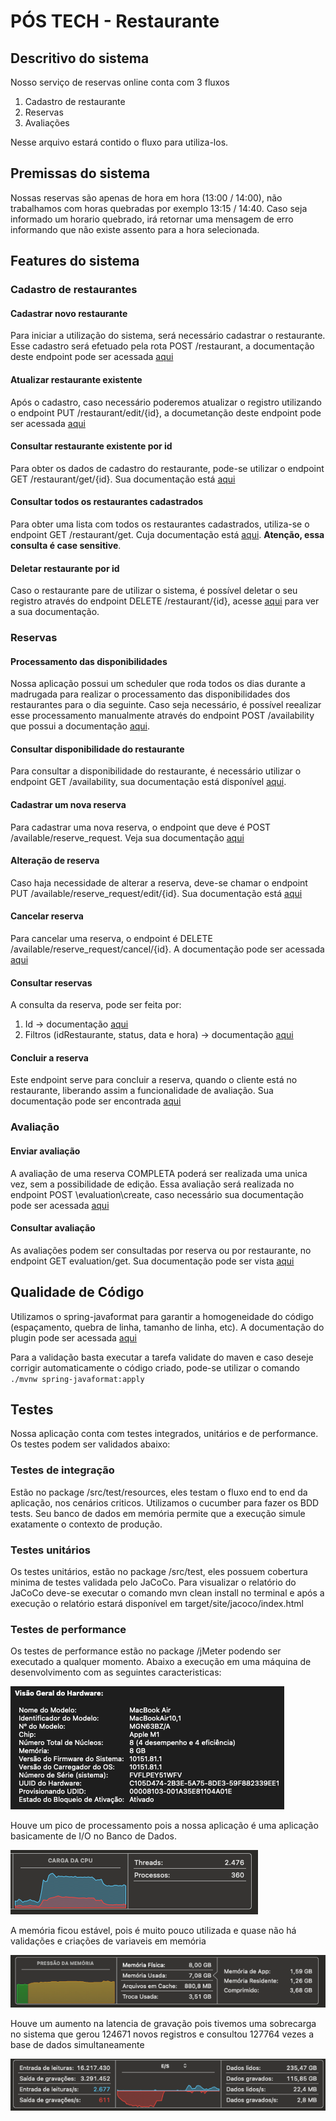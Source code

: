 # PÓS TECH - Restaurante

## Descritivo do sistema

Nosso serviço de reservas online conta com 3 fluxos
1. Cadastro de restaurante
2. Reservas
3. Avaliações

Nesse arquivo estará contido o fluxo para utiliza-los.

## Premissas do sistema

Nossas reservas são apenas de hora em hora (13:00 / 14:00), não trabalhamos com horas quebradas por exemplo 13:15 / 14:40.
Caso seja informado um horario quebrado, irá retornar uma mensagem de erro informando que não existe assento para a hora selecionada.

## Features do sistema

### Cadastro de restaurantes

#### Cadastrar novo restaurante

Para iniciar a utilização do sistema, será necessário cadastrar o restaurante. 
Esse cadastro será efetuado pela rota POST /restaurant, a documentação deste endpoint pode ser acessada [aqui](http://localhost:8080/swagger-ui/index.html#/restaurant-controller/createRestaurant)

#### Atualizar restaurante existente

Após o cadastro, caso necessário poderemos atualizar o registro utilizando o endpoint PUT /restaurant/edit/{id}, a documetanção deste endpoint pode ser acessada [aqui](http://localhost:8080/swagger-ui/index.html#/restaurant-controller/editRestaurant)

#### Consultar restaurante existente por id

Para obter os dados de cadastro do restaurante, pode-se utilizar o endpoint GET /restaurant/get/{id}. Sua documentação está [aqui](http://localhost:8080/swagger-ui/index.html#/restaurant-controller/getRestaurant)

#### Consultar todos os restaurantes cadastrados

Para obter uma lista com todos os restaurantes cadastrados, utiliza-se o endpoint GET /restaurant/get. Cuja documentação está [aqui](http://localhost:8080/swagger-ui/index.html#/restaurant-controller/findRestaurants).
**Atenção, essa consulta é case sensitive**.

#### Deletar restaurante por id

Caso o restaurante pare de utilizar o sistema, é possível deletar o seu registro através do endpoint DELETE /restaurant/{id}, acesse [aqui](http://localhost:8080/swagger-ui/index.html#/restaurant-controller/deleteRestaurant) para ver a sua documentação.

### Reservas

#### Processamento das disponibilidades

Nossa aplicação possui um scheduler que roda todos os dias durante a madrugada para realizar o processamento das disponibilidades dos restaurantes para o dia seguinte. Caso seja necessário, é possível reealizar esse processamento manualmente através do endpoint POST /availability que possui a documentação [aqui](http://localhost:8080/swagger-ui/index.html#/available-controller/process).

#### Consultar disponibilidade do restaurante

Para consultar a disponibilidade do restaurante, é necessário utilizar o endpoint GET /availability, sua documentação está disponível [aqui](http://localhost:8080/swagger-ui/index.html#/available-controller/findAvailability).

#### Cadastrar um nova reserva

Para cadastrar uma nova reserva, o endpoint que deve é POST /available/reserve_request. Veja sua documentação [aqui](http://localhost:8080/swagger-ui/index.html#/reservation-controller/createReservation)

#### Alteração de reserva

Caso haja necessidade de alterar a reserva, deve-se chamar o endpoint PUT /available/reserve_request/edit/{id}. Sua documentação está [aqui](http://localhost:8080/swagger-ui/index.html#/reservation-controller/updateReservation)

#### Cancelar reserva

Para cancelar uma reserva, o endpoint é DELETE /available/reserve_request/cancel/{id}. A documentação pode ser acessada [aqui](http://localhost:8080/swagger-ui/index.html#/reservation-controller/cancelReservation)

#### Consultar reservas

A consulta da reserva, pode ser feita por:
1. Id -> documentação [aqui](http://localhost:8080/swagger-ui/index.html#/reservation-controller/findReservationById)
2. Filtros (idRestaurante, status, data e hora) -> documentação [aqui](http://localhost:8080/swagger-ui/index.html#/reservation-controller/findReservations)

#### Concluir a reserva

Este endpoint serve para concluir a reserva, quando o cliente está no restaurante, liberando assim a funcionalidade de avaliação. Sua documentação pode ser encontrada [aqui](http://localhost:8080/swagger-ui/index.html#/reservation-controller/completeReservation)

### Avaliação

#### Enviar avaliação

A avaliação de uma reserva COMPLETA poderá ser realizada uma unica vez, sem a possibilidade de edição. Essa avaliação será realizada no endpoint POST \evaluation\create, caso necessário sua documentação pode ser acessada [aqui](http://localhost:8080/swagger-ui/index.html#/evaluation-controller/createEvaluation)

#### Consultar avaliação

As avaliações podem ser consultadas por reserva ou por restaurante, no endpoint GET evaluation/get. Sua documentação pode ser vista [aqui](http://localhost:8080/swagger-ui/index.html#/evaluation-controller/findReservations)

## Qualidade de Código

Utilizamos o spring-javaformat para garantir a homogeneidade do código (espaçamento, quebra de linha, tamanho de linha, etc). A documentação do plugin pode ser acessada [aqui](https://github.com/spring-io/spring-javaformat)

Para a validação basta executar a tarefa validate do maven e caso deseje corrigir automaticamente o código criado, pode-se utilizar o comando `./mvnw spring-javaformat:apply`

## Testes

Nossa aplicação conta com testes integrados, unitários e de performance. Os testes podem ser validados abaixo:

### Testes de integração

Estão no package /src/test/resources, eles testam o fluxo end to end da aplicação, nos cenários criticos. Utilizamos o cucumber para fazer os BDD tests.
Seu banco de dados em memória permite que a execução simule exatamente o contexto de produção.

### Testes unitários

Os testes unitários, estão no package /src/test, eles possuem cobertura minima de testes validada pelo JaCoCo. Para visualizar o relatório do JaCoCo deve-se executar o comando mvn clean install no terminal e após a execução o relatório estará disponível em target/site/jacoco/index.html

### Testes de performance

Os testes de performance estão no package /jMeter podendo ser executado a qualquer momento. Abaixo a execução em uma máquina de desenvolvimento com as seguintes caracteristicas:

![img.png](img.png)

Houve um pico de processamento pois a nossa aplicação é uma aplicação basicamente de I/O no Banco de Dados.

![img_1.png](img_1.png)

A memória ficou estável, pois é muito pouco utilizada e quase não há validações e criações de variaveis em memória

![img_2.png](img_2.png)

Houve um aumento na latencia de gravação pois tivemos uma sobrecarga no sistema que gerou 124671 novos registros e consultou 127764 vezes a base de dados simultaneamente

![img_3.png](img_3.png)

